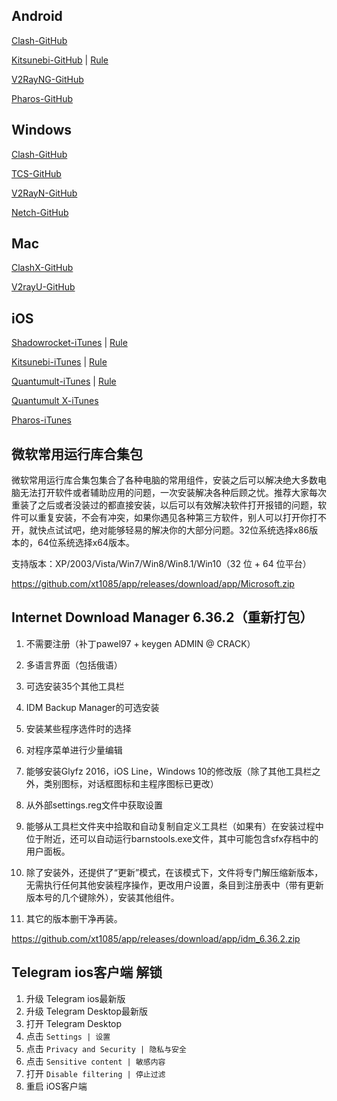 ## Android

[Clash-GitHub](https://github.com/xt1085/app/releases/tag/app)

[Kitsunebi-GitHub](https://github.com/xt1085/app/releases/tag/app) \| [Rule](https://raw.githubusercontent.com/ConnersHua/Profiles/master/Kitsunebi/Pro.conf)

[V2RayNG-GitHub](https://github.com/2dust/v2rayNG/releases/latest)

[Pharos-GitHub](https://github.com/PharosVip/Pharos-Android-Test/releases/latest)

## Windows

[Clash-GitHub](https://github.com/Fndroid/clash_for_windows_pkg/releases/latest)

[TCS-GitHub](https://github.com/KevinZonda/trojan-client-slim/releases/latest)

[V2RayN-GitHub](https://github.com/2dust/v2rayN/releases/latest)

[Netch-GitHub](https://github.com/NetchX/Netch/releases/latest)

## Mac

[ClashX-GitHub](https://github.com/yichengchen/clashX/releases/latest)

[V2rayU-GitHub](https://github.com/yanue/V2rayU/releases/latest)

## iOS

[Shadowrocket-iTunes](https://apps.apple.com/us/app/shadowrocket/id932747118) \| [Rule](https://raw.githubusercontent.com/ConnersHua/Profiles/master/Shadow/Pro.conf)

[Kitsunebi-iTunes](https://itunes.apple.com/us/app/kitsunebi-proxy-utility/id1446584073?mt=8) \| [Rule](https://raw.githubusercontent.com/ConnersHua/Profiles/master/Kitsunebi/Pro.conf)

[Quantumult-iTunes](https://itunes.apple.com/us/app/quantumult/id1252015438?mt=8) \| [Rule](https://raw.githubusercontent.com/ConnersHua/Profiles/master/Quantumult/Pro.conf)

[Quantumult X-iTunes](https://apps.apple.com/us/app/quantumult-x/id1443988620) 

[Pharos-iTunes](https://apps.apple.com/us/app/pharos-pro/id1456610173)


## 微软常用运行库合集包

微软常用运行库合集包集合了各种电脑的常用组件，安装之后可以解决绝大多数电脑无法打开软件或者辅助应用的问题，一次安装解决各种后顾之忧。推荐大家每次重装了之后或者没装过的都直接安装，以后可以有效解决软件打开报错的问题，软件可以重复安装，不会有冲突，如果你遇见各种第三方软件，别人可以打开你打不开，就快点试试吧，绝对能够轻易的解决你的大部分问题。32位系统选择x86版本的，64位系统选择x64版本。

支持版本：XP/2003/Vista/Win7/Win8/Win8.1/Win10（32 位 + 64 位平台）

https://github.com/xt1085/app/releases/download/app/Microsoft.zip

## Internet Download Manager 6.36.2（重新打包）

1. 不需要注册（补丁pawel97 + keygen ADMIN @ CRACK）
  
2. 多语言界面（包括俄语）
  
3. 可选安装35个其他工具栏
  
4. IDM Backup Manager的可选安装
  
5. 安装某些程序选件时的选择
       
6. 对程序菜单进行少量编辑
  
7. 能够安装Glyfz 2016，iOS Line，Windows 10的修改版（除了其他工具栏之外，类别图标，对话框图标和主程序图标已更改）
       
8. 从外部settings.reg文件中获取设置
  
9. 能够从工具栏文件夹中拾取和自动复制自定义工具栏（如果有）在安装过程中位于附近，还可以自动运行barnstools.exe文件，其中可能包含sfx存档中的用户面板。

10. 除了安装外，还提供了“更新”模式，在该模式下，文件将专门解压缩新版本，无需执行任何其他安装程序操作，更改用户设置，条目到注册表中（带有更新版本号的几个键除外），安装其他组件。

11. 其它的版本删干净再装。

https://github.com/xt1085/app/releases/download/app/idm_6.36.2.zip

## Telegram ios客户端 解锁

1.  升级 Telegram ios最新版
2.  升级 Telegram Desktop最新版
3.  打开 Telegram Desktop
4.  点击 `Settings | 设置`
5.  点击 `Privacy and Security | 隐私与安全`
6.  点击 `Sensitive content | 敏感内容`
7.  打开 `Disable filtering | 停止过滤`
8.  重启 iOS客户端

